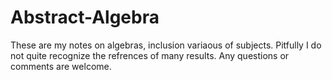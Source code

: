 # Abstract-Algebra
These are my notes on algebras, inclusion variaous of subjects. Pitfully I do not quite recognize the refrences of many results. Any questions or comments are welcome.

